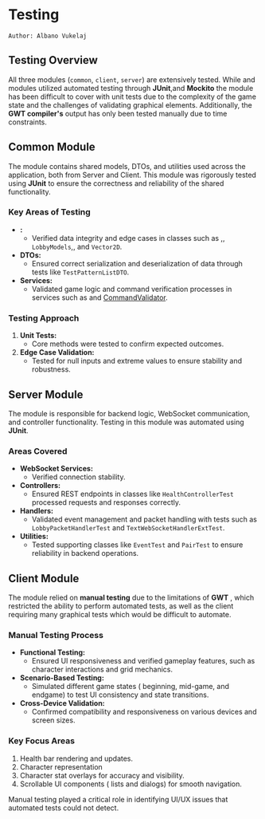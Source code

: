 # Testing

`Author: Albano Vukelaj`

## Testing Overview
All three modules (`common`, `client`, `server`) are extensively tested.
While [](Common.md) and [](Server.md) modules utilized automated testing through **JUnit**,and **Mockito**
the [](Client.md) module has been difficult to cover with unit tests due to the complexity of the game state 
and the challenges of validating graphical elements.
Additionally, the **GWT compiler's** output has only been tested manually due to time constraints.

## Common Module
The [](Common.md) module contains shared models, DTOs, and utilities used across the application, both from Server and Client.
This module was rigorously tested using **JUnit** to ensure the correctness and reliability of the shared functionality.

### Key Areas of Testing
- **[](Models.md):**
    - Verified data integrity and edge cases in classes such as [](GridModel.md),[](GridService.md), `LobbyModels`,[](PatternModel.md),[](PatternService.md) and `Vector2D`.
- **DTOs:**
    - Ensured correct serialization and deserialization of data through tests like `TestPatternListDTO`.
- **Services:**
    - Validated game logic and command verification processes in services such as [](Turn-Logic.md) and [CommandValidator](Turn-Logic.md#1-command-validation).
  
### Testing Approach
1. **Unit Tests:**
    - Core methods were tested to confirm expected outcomes.
2. **Edge Case Validation:**
    - Tested for null inputs and extreme values to ensure stability and robustness.

## Server Module
The [](Server.md) module is responsible for backend logic, WebSocket communication, and controller functionality. Testing in this module was automated using **JUnit**.

### Areas Covered
- **WebSocket Services:**
    - Verified connection stability.
- **Controllers:**
    - Ensured REST endpoints in classes like `HealthControllerTest` processed requests and responses correctly.
- **Handlers:**
    - Validated event management and packet handling with tests such as `LobbyPacketHandlerTest` and `TextWebSocketHandlerExtTest`.
- **Utilities:**
    - Tested supporting classes like `EventTest` and `PairTest` to ensure reliability in backend operations.

## Client Module
The [](Client.md) module relied on **manual testing** due to the limitations of **GWT** , 
which restricted the ability to perform automated tests, as well as the client requiring many graphical tests which
would be difficult to automate.

### Manual Testing Process
- **Functional Testing:**
    - Ensured UI responsiveness and verified gameplay features, such as character interactions and grid mechanics.
- **Scenario-Based Testing:**
    - Simulated different game states ( beginning, mid-game, and endgame) to test UI consistency and state transitions.
- **Cross-Device Validation:**
    - Confirmed compatibility and responsiveness on various devices and screen sizes.

### Key Focus Areas
1. Health bar rendering and updates.
2. Character representation
3. Character stat overlays for accuracy and visibility.
4. Scrollable UI components ( lists and dialogs) for smooth navigation.

Manual testing played a critical role in identifying UI/UX issues that automated tests could not detect.

